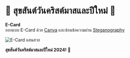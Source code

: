 # 🎄 สุขสันต์วันคริสต์มาสและปีใหม่ 🎉  

**E-Card**  
ออกแบบ E-Card ด้วย [Canva](https://www.canva.com/) และซ่อนข้อความผ่าน [Steganography](https://stylesuxx.github.io/steganography/)  

![E-Card แสนสวย](pic/ecard.png)  

**สุขสันต์วันคริสต์มาสและปีใหม่ 2024!** 🎉  
